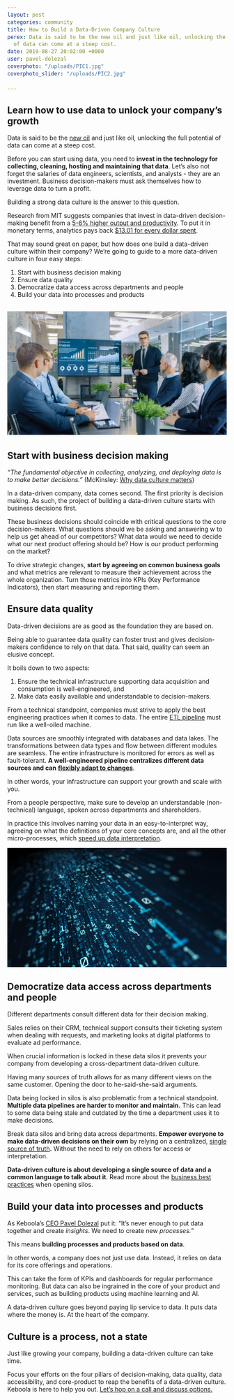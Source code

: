 ```yaml
---
layout: post
categories: community
title: How to Build a Data-Driven Company Culture
perex: Data is said to be the new oil and just like oil, unlocking the full potential
  of data can come at a steep cost.
date: 2019-08-27 20:02:00 +0000
user: pavel-dolezal
coverphoto: "/uploads/PIC1.jpg"
coverphoto_slider: "/uploads/PIC2.jpg"

---
```

## Learn how to use data to unlock your company’s growth

Data is said to be the [new oil](https://www.economist.com/leaders/2017/05/06/the-worlds-most-valuable-resource-is-no-longer-oil-but-data) and just like oil, unlocking the full potential of data can come at a steep cost.

Before you can start using data, you need to **invest in the technology for collecting, cleaning, hosting and maintaining that data**. Let’s also not forget the salaries of data engineers, scientists, and analysts - they are an investment. Business decision-makers must ask themselves how to leverage data to turn a profit.

Building a strong data culture is the answer to this question.

Research from MIT suggests companies that invest in data-driven decision-making benefit from a [5-6% higher output and productivity](https://papers.ssrn.com/sol3/papers.cfm?abstract_id=1819486). To put it in monetary terms, analytics pays back [$13.01 for every dollar spent](https://nucleusresearch.com/research/single/analytics-pays-back-13-01-for-every-dollar-spent/).

That may sound great on paper, but how does one build a data-driven culture within their company? We’re going to guide to a more data-driven culture in four easy steps:

1. Start with business decision making
2. Ensure data quality
3. Democratize data access across departments and people
4. Build your data into processes and products

## ![](/uploads/PIC1-1.jpg)

## Start with business decision making

_“The fundamental objective in collecting, analyzing, and deploying data is to make better decisions.”_ (McKinsley: [Why data culture matters](https://www.mckinsey.com/business-functions/mckinsey-analytics/our-insights/why-data-culture-matters))

In a data-driven company, data comes second. The first priority is decision making. As such, the project of building a data-driven culture starts with business decisions first.

These business decisions should coincide with critical questions to the core decision-makers. What questions should we be asking and answering w to help us get ahead of our competitors? What data would we need to decide what our next product offering should be? How is our product performing on the market?

To drive strategic changes, **start by agreeing on common business goals** and what metrics are relevant to measure their achievement across the whole organization. Turn those metrics into KPIs (Key Performance Indicators), then start measuring and reporting them.

## Ensure data quality

Data-driven decisions are as good as the foundation they are based on.

Being able to guarantee data quality can foster trust and gives decision-makers confidence to rely on that data. That said, quality can seem an elusive concept.

It boils down to two aspects:

1. Ensure the technical infrastructure supporting data acquisition and consumption is well-engineered, and
2. Make data easily available and understandable to decision-makers.

From a technical standpoint, companies must strive to apply the best engineering practices when it comes to data. The entire [ETL pipeline](https://www.stitchdata.com/etldatabase/etl-process/) must run like a well-oiled machine.

Data sources are smoothly integrated with databases and data lakes. The transformations between data types and flow between different modules are seamless. The entire infrastructure is monitored for errors as well as fault-tolerant. **A well-engineered pipeline centralizes different data sources and can** [**flexibly adapt to changes**](https://www.stitchdata.com/etldatabase/etl-challenges/).

In other words, your infrastructure can support your growth and scale with you.

From a people perspective, make sure to develop an understandable (non-technical) language, spoken across departments and shareholders.

In practice this involves naming your data in an easy-to-interpret way, agreeing on what the definitions of your core concepts are, and all the other micro-processes, which [speed up data interpretation](https://techcrunch.com/2017/06/23/five-building-blocks-of-a-data-driven-culture/).

![](/uploads/PIC2.jpg)

## Democratize data access across departments and people

Different departments consult different data for their decision making.

Sales relies on their CRM, technical support consults their ticketing system when dealing with requests, and marketing looks at digital platforms to evaluate ad performance.

When crucial information is locked in these data silos it prevents your company from developing a cross-department data-driven culture.

Having many sources of truth allows for as many different views on the same customer. Opening the door to he-said-she-said arguments.

Data being locked in silos is also problematic from a technical standpoint. **Multiple data pipelines are harder to monitor and maintain.** This can lead to some data being stale and outdated by the time a department uses it to make decisions.

Break data silos and bring data across departments. **Empower everyone to make data-driven decisions on their own** by relying on a centralized, [single source of truth](https://whatis.techtarget.com/definition/single-source-of-truth-SSOT)**.** Without the need to rely on others for access or interpretation.

**Data-driven culture is about developing a single source of data and a common language to talk about it**. Read more about the [business best practices](https://blog.keboola.com/opening-silos-the-only-way-to-achieve-company-goals) when opening silos.

## Build your data into processes and products

As Keboola’s [CEO Pavel Dolezal](https://blog.keboola.com/pavel-dolezal-interview-lupa) put it: “It’s never enough to put data together and create _insights_. We need to create new _processes._”

This means **building processes and products based on data**.

In other words, a company does not just use data. Instead, it relies on data for its core offerings and operations.

This can take the form of KPIs and dashboards for regular performance monitoring. But data can also be ingrained in the core of your product and services, such as building products using machine learning and AI.

A data-driven culture goes beyond paying lip service to data. It puts data where the money is. At the heart of the company.

## Culture is a process, not a state

Just like growing your company, building a data-driven culture can take time.

Focus your efforts on the four pillars of decision-making, data quality, data accessibility, and core-product to reap the benefits of a data-driven culture. Keboola is here to help you out. [Let’s hop on a call and discuss options.](https://www.keboola.com/request-demo)